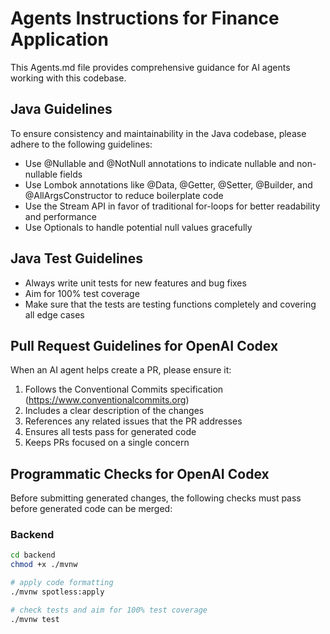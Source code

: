 # Agents Instructions for Finance Application

This Agents.md file provides comprehensive guidance for AI agents working with this codebase.

## Java Guidelines

To ensure consistency and maintainability in the Java codebase, please adhere to the following guidelines:

- Use @Nullable and @NotNull annotations to indicate nullable and non-nullable fields
- Use Lombok annotations like @Data, @Getter, @Setter, @Builder, and @AllArgsConstructor to reduce boilerplate code
- Use the Stream API in favor of traditional for-loops for better readability and performance
- Use Optionals to handle potential null values gracefully

## Java Test Guidelines

- Always write unit tests for new features and bug fixes
- Aim for 100% test coverage
- Make sure that the tests are testing functions completely and covering all edge cases

## Pull Request Guidelines for OpenAI Codex

When an AI agent helps create a PR, please ensure it:

1. Follows the Conventional Commits specification (https://www.conventionalcommits.org)
2. Includes a clear description of the changes
3. References any related issues that the PR addresses
4. Ensures all tests pass for generated code
6. Keeps PRs focused on a single concern

## Programmatic Checks for OpenAI Codex

Before submitting generated changes, the following checks must pass before generated code can be merged:

### Backend

```bash
cd backend
chmod +x ./mvnw

# apply code formatting
./mvnw spotless:apply

# check tests and aim for 100% test coverage
./mvnw test
```
